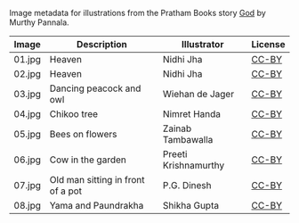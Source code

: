 Image metadata for illustrations from the Pratham Books story [God](https://storyweaver.org.in/stories/3477-god) by Murthy Pannala.

Image | Description | Illustrator | License
----- | ----------- | ----------- | -------
01.jpg | Heaven | Nidhi Jha | [CC-BY](https://creativecommons.org/licenses/by/4.0/)
02.jpg | Heaven | Nidhi Jha | [CC-BY](https://creativecommons.org/licenses/by/4.0/)
03.jpg | Dancing peacock and owl | Wiehan de Jager | [CC-BY](https://creativecommons.org/licenses/by/4.0/)
04.jpg | Chikoo tree | Nimret Handa | [CC-BY](https://creativecommons.org/licenses/by/4.0/)
05.jpg | Bees on flowers | Zainab Tambawalla | [CC-BY](https://creativecommons.org/licenses/by/4.0/)
06.jpg | Cow in the garden | Preeti Krishnamurthy | [CC-BY](https://creativecommons.org/licenses/by/4.0/)
07.jpg | Old man sitting in front of a pot | P.G. Dinesh | [CC-BY](https://creativecommons.org/licenses/by/4.0/)
08.jpg | Yama and Paundrakha | Shikha Gupta | [CC-BY](https://creativecommons.org/licenses/by/4.0/)